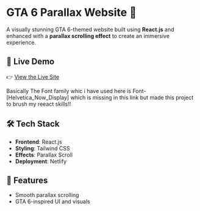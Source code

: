 # GTA 6 Parallax Website 🌆

A visually stunning GTA 6-themed website built using **React.js** and enhanced with a **parallax scrolling effect** to create an immersive experience.

## 🚀 Live Demo
👉 [View the Live Site](https://681f8855576dd649bb636a5d--gtasix.netlify.app/)

Basically The Font family whic i have used here is Font-[Helvetica_Now_Display] which is missing in this link but made this project to brush my reeact skills!!


## 🛠️ Tech Stack

- **Frontend**: React.js
- **Styling**: Tailwind CSS
- **Effects**: Parallax Scroll
- **Deployment**: Netlify

## 🎯 Features

- Smooth parallax scrolling
- GTA 6-inspired UI and visuals
